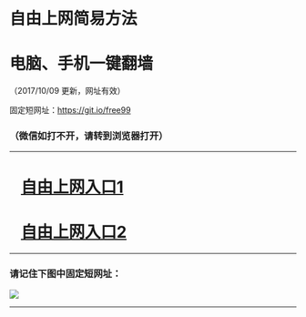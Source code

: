 ﻿# 自由上网简易方法

# 电脑、手机一键翻墙

（2017/10/09 更新，网址有效）

固定短网址：https://git.io/free99

### （微信如打不开，请转到浏览器打开）


***





# &nbsp;&nbsp; <a href="http://ft704120838.fwq-tz-1001.info/fwqtz01.html?t=10090012006 " target="_blank">自由上网入口1</a>
# &nbsp;&nbsp; <a href="http://ft719031892.fwq-tz-1002.info/fwqtz02.html?t=1009001679 " target="_blank">自由上网入口2</a>
***

### 请记住下图中固定短网址：

<img src="https://s3-us-west-2.amazonaws.com/fwq-1001/yjfq-20170905okok.png" /> 


***

